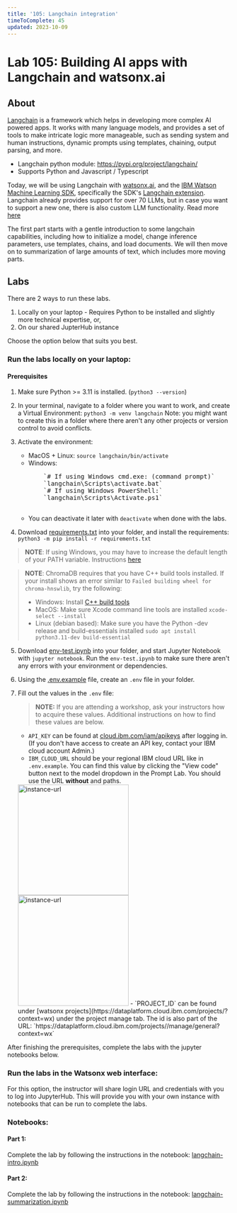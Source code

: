 ```yaml
---
title: '105: Langchain integration'
timeToComplete: 45
updated: 2023-10-09
---
```


# Lab 105: Building AI apps with Langchain and watsonx.ai

## About

[Langchain](https://docs.langchain.com/docs/) is a framework which helps in developing more complex AI powered apps. It works with many language models, and provides a set of tools to make intricate logic more manageable, such as sending system and human instructions, dynamic prompts using templates, chaining, output parsing, and more.
   - Langchain python module: https://pypi.org/project/langchain/
   - Supports Python and Javascript / Typescript

Today, we will be using Langchain with [watsonx.ai](https://www.ibm.com/products/watsonx-ai), and the [IBM Watson Machine Learning SDK](https://ibm.github.io/watson-machine-learning-sdk/), specifically the SDK's [Langchain extension](https://ibm.github.io/watson-machine-learning-sdk/fm_extensions.html#langchain). Langchain already provides support for over 70 LLMs, but in case you want to support a new one, there is also custom LLM functionality. Read more [here](https://python.langchain.com/docs/modules/model_io/models/llms/custom_llm)

The first part starts with a gentle introduction to some langchain capabilities, including how to initialize a model, change inference parameters, use templates, chains, and load documents. We will then move on to summarization of large amounts of text, which includes more moving parts.

## Labs

There are 2 ways to run these labs.
1. Locally on your laptop - Requires Python to be installed and slightly more technical expertise, or,
2. On our shared JupterHub instance

Choose the option below that suits you best.

### Run the labs locally on your laptop:

#### Prerequisites
1. Make sure Python >= 3.11 is installed. (`python3 --version`)
2. In your terminal, navigate to a folder where you want to work, and create a Virtual Environment: `python3 -m venv langchain` Note: you might want to create this in a folder where there aren't any other projects or version control to avoid conflicts.
3. Activate the environment:
   * MacOS + Linux: `source langchain/bin/activate`
   * Windows: 
      <pre>
         `# If using Windows cmd.exe: (command prompt)`
         `langchain\Scripts\activate.bat`
         `# If using Windows PowerShell:`
         `langchain\Scripts\Activate.ps1`
      </pre>
   * You can deactivate it later with `deactivate` when done with the labs.  
  
4. Download [requirements.txt](https://github.com/ibm-build-lab/VAD-VAR-Workshop/blob/main/content/Watsonx/WatsonxAI/105/requirements.txt) into your folder, and install the requirements: `python3 -m pip install -r requirements.txt`

  > **NOTE**: If using Windows, you may have to increase the default length of your PATH variable. Instructions [here](https://www.howtogeek.com/266621/how-to-make-windows-10-accept-file-paths-over-260-characters/)

  > **NOTE**: ChromaDB requires that you have C++ build tools installed. If your install shows an error similar to `Failed building wheel for chroma-hnswlib`, try the following:
  >  - Windows: Install [C++ build tools](https://visualstudio.microsoft.com/visual-cpp-build-tools/)
  >  - MacOS: Make sure Xcode command line tools are installed `xcode-select --install`
  >  - Linux (debian based): Make sure you have the Python -dev release and build-essentials installed `sudo apt install python3.11-dev build-essential`

5. Download [env-test.ipynb](https://github.com/ibm-build-lab/VAD-VAR-Workshop/blob/main/content/Watsonx/WatsonxAI/105/env-test.ipynb) into your folder, and start Jupyter Notebook with `jupyter notebook`. Run the `env-test.ipynb` to make sure there aren't any errors with your environment or dependencies.
6. Using the [.env.example](https://github.com/ibm-build-lab/VAD-VAR-Workshop/blob/main/content/Watsonx/WatsonxAI/105/.env.example) file, create an `.env` file in your folder.
7. Fill out the values in the `.env` file:
   
   > **NOTE:** If you are attending a workshop, ask your instructors how to acquire these values. Additional instructions on how to find these values are below.
   - `API_KEY` can be found at [cloud.ibm.com/iam/apikeys](https://cloud.ibm.com/iam/apikeys) after logging in. (If you don't have access to create an API key, contact your IBM cloud account Admin.)
   - `IBM_CLOUD_URL` should be your regional IBM cloud URL like in `.env.example`. You can find this value by clicking the "View code" button next to the model dropdown in the Prompt Lab. You should use the URL **without** and paths.
   <img src="https://raw.githubusercontent.com/ibm-build-lab/VAD-VAR-Workshop/karsten/ws-follow-on/content/Watsonx/WatsonxAI/images/105/instance-url.png" alt="instance-url" width="250"/>
   <img src="https://raw.githubusercontent.com/ibm-build-lab/VAD-VAR-Workshop/karsten/ws-follow-on/content/Watsonx/WatsonxAI/images/105/instance-url-2.png" alt="instance-url" width="250"/>
   - `PROJECT_ID` can be found under [watsonx projects](https://dataplatform.cloud.ibm.com/projects/?context=wx) under the project manage tab. The id is also part of the URL: `https://dataplatform.cloud.ibm.com/projects/<project-id>/manage/general?context=wx`

After finishing the prerequisites, complete the labs with the jupyter notebooks below.

### Run the labs in the Watsonx web interface:

For this option, the instructor will share login URL and credentials with you to log into JupyterHub. This will provide you with your own instance with notebooks that can be run to complete the labs.


### Notebooks: 

#### Part 1:
Complete the lab by following the instructions in the notebook: [langchain-intro.ipynb](https://github.com/ibm-build-lab/VAD-VAR-Workshop/blob/main/content/Watsonx/WatsonxAI/105/langchain-intro.ipynb)

#### Part 2:
Complete the lab by following the instructions in the notebook: [langchain-summarization.ipynb](https://github.com/ibm-build-lab/VAD-VAR-Workshop/blob/main/content/Watsonx/WatsonxAI/105/langchain-summarization.ipynb)
